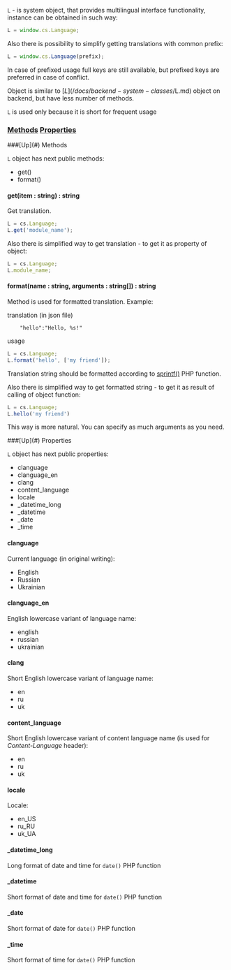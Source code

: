 `L` - is system object, that provides multilingual interface functionality, instance can be obtained in such way:
```javascript
L = window.cs.Language;
```
Also there is possibility to simplify getting translations with common prefix:
```javascript
L = window.cs.Language(prefix);
```
In case of prefixed usage full keys are still available, but prefixed keys are preferred in case of conflict.

Object is similar to [$L](/docs/backend-system-classes/$L.md) object on backend, but have less number of methods.

`L` is used only because it is short for frequent usage

### [Methods](#methods) [Properties](#properties)

<a name="methods" />
###[Up](#) Methods

`L` object has next public methods:
* get()
* format()

#### get(item : string) : string
Get translation.
```javascript
L = cs.Language;
L.get('module_name');
```

Also there is simplified way to get translation - to get it as property of object:
```javascript
L = cs.Language;
L.module_name;
```

#### format(name : string, arguments : string[]) : string
Method is used for formatted translation. Example:

translation (in json file)
```
    "hello":"Hello, %s!"
```
usage
```javascript
L = cs.Language;
L.format('hello', ['my friend']);
```

Translation string should be formatted according to [sprintf()](http://www.php.net/manual/en/function.sprintf.php) PHP function.

Also there is simplified way to get formatted string - to get it as result of calling of object function:
```javascript
L = cs.Language;
L.hello('my friend')
```

This way is more natural. You can specify as much arguments as you need.

<a name="properties" />
###[Up](#) Properties

`L` object has next public properties:

* clanguage
* clanguage_en
* clang
* content_language
* locale
* _datetime_long
* _datetime
* _date
* _time

#### clanguage
Current language (in original writing):
* English
* Russian
* Ukrainian

#### clanguage_en
English lowercase variant of language name:
* english
* russian
* ukrainian

#### clang
Short English lowercase variant of language name:
* en
* ru
* uk

#### content_language
Short English lowercase variant of content language name (is used for *Content-Language* header):
* en
* ru
* uk

#### locale
Locale:
* en_US
* ru_RU
* uk_UA

#### _datetime_long
Long format of date and time for `date()` PHP function

#### _datetime
Short format of date and time for `date()` PHP function

#### _date
Short format of date for `date()` PHP function

#### _time
Short format of time for `date()` PHP function
